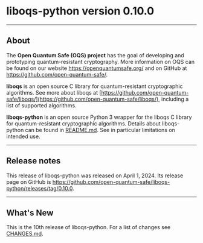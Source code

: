 # liboqs-python version 0.10.0

---

## About

The **Open Quantum Safe (OQS) project** has the goal of developing and
prototyping quantum-resistant cryptography. More information on OQS can be
found on our website https://openquantumsafe.org/ and on GitHub at
https://github.com/open-quantum-safe/.

**liboqs** is an open source C library for quantum-resistant cryptographic
algorithms. See more about liboqs at
[https://github.com/open-quantum-safe/liboqs/](https://github.com/open-quantum-safe/liboqs/),
including a list of supported algorithms.

**liboqs-python** is an open source Python 3 wrapper for the liboqs C library
for quantum-resistant cryptographic algorithms. Details about liboqs-python can
be found in
[README.md](https://github.com/open-quantum-safe/liboqs-python/blob/main/README.md).
See in particular limitations on intended use.

---

## Release notes

This release of liboqs-python was released on April 1, 2024. Its release
page on GitHub is
https://github.com/open-quantum-safe/liboqs-python/releases/tag/0.10.0.

---

## What's New

This is the 10th release of liboqs-python. For a list of changes see
[CHANGES.md](https://github.com/open-quantum-safe/liboqs-python/blob/main/CHANGES.md).
